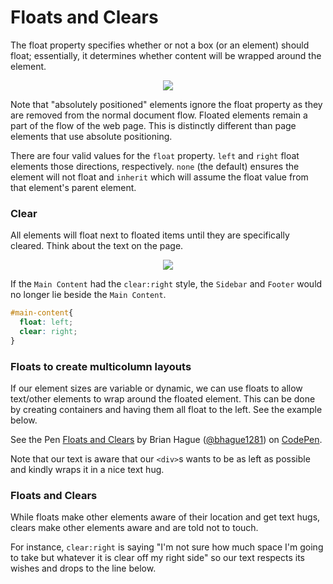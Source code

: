 # Floats and Clears

The float property specifies whether or not a box (or an element) should float; essentially, it determines whether content will be wrapped around the element.

<p style="text-align: center">
<img src='https://cloud.githubusercontent.com/assets/40461/8234489/3b61ef02-15d4-11e5-8864-435fb6e0c3cc.png'>
</p>

Note that "absolutely positioned" elements ignore the float property as they are removed from the normal document flow. Floated elements remain a part of the flow of the web page. This is distinctly different than page elements that use absolute positioning.

There are four valid values for the `float` property. `left` and `right` float elements those directions, respectively. `none` (the default) ensures the element will not float and `inherit` which will assume the float value from that element's parent element.

### Clear

All elements will float next to floated items until they are specifically cleared. Think about the text on the page.

<p style="text-align: center">
<img src="https://cloud.githubusercontent.com/assets/40461/8234478/287c1156-15d4-11e5-9901-ba9090a5bf70.png">
</p>

If the `Main Content` had the `clear:right` style, the `Sidebar` and `Footer` would no longer lie beside the `Main Content`.

```css
#main-content{
  float: left;
  clear: right;
}
```

### Floats to create multicolumn layouts

If our element sizes are variable or dynamic, we can use floats to allow text/other elements to wrap around the floated element. This can be done by creating containers and having them all float to the left. See the example below.

<p data-height="665" data-theme-id="0" data-slug-hash="vGoajr" data-default-tab="html,result" data-user="bhague1281" data-embed-version="2" class="codepen">See the Pen <a href="http://codepen.io/bhague1281/pen/vGoajr/">Floats and Clears</a> by Brian Hague (<a href="http://codepen.io/bhague1281">@bhague1281</a>) on <a href="http://codepen.io">CodePen</a>.</p>
<script async src="//assets.codepen.io/assets/embed/ei.js"></script>

Note that our text is aware that our `<div>`s wants to be as left as possible and kindly wraps it in a nice text hug.

### Floats and Clears
While floats make other elements aware of their location and get text hugs, clears make other elements aware and are told not to touch.

For instance, `clear:right` is saying "I'm not sure how much space I'm going to take but whatever it is clear off my right side" so our text respects its wishes and drops to the line below.
